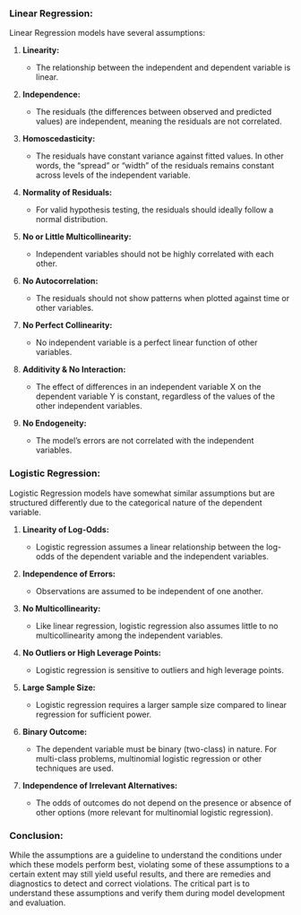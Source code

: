 ### Linear Regression:

Linear Regression models have several assumptions:

1. **Linearity:**

   - The relationship between the independent and dependent variable is linear.

2. **Independence:**

   - The residuals (the differences between observed and predicted values) are independent, meaning the residuals are not correlated.

3. **Homoscedasticity:**

   - The residuals have constant variance against fitted values. In other words, the “spread” or “width” of the residuals remains constant across levels of the independent variable.

4. **Normality of Residuals:**

   - For valid hypothesis testing, the residuals should ideally follow a normal distribution.

5. **No or Little Multicollinearity:**

   - Independent variables should not be highly correlated with each other.

6. **No Autocorrelation:**

   - The residuals should not show patterns when plotted against time or other variables.

7. **No Perfect Collinearity:**

   - No independent variable is a perfect linear function of other variables.

8. **Additivity & No Interaction:**

   - The effect of differences in an independent variable X on the dependent variable Y is constant, regardless of the values of the other independent variables.

9. **No Endogeneity:**
   - The model’s errors are not correlated with the independent variables.

### Logistic Regression:

Logistic Regression models have somewhat similar assumptions but are structured differently due to the categorical nature of the dependent variable.

1. **Linearity of Log-Odds:**

   - Logistic regression assumes a linear relationship between the log-odds of the dependent variable and the independent variables.

2. **Independence of Errors:**

   - Observations are assumed to be independent of one another.

3. **No Multicollinearity:**

   - Like linear regression, logistic regression also assumes little to no multicollinearity among the independent variables.

4. **No Outliers or High Leverage Points:**

   - Logistic regression is sensitive to outliers and high leverage points.

5. **Large Sample Size:**

   - Logistic regression requires a larger sample size compared to linear regression for sufficient power.

6. **Binary Outcome:**

   - The dependent variable must be binary (two-class) in nature. For multi-class problems, multinomial logistic regression or other techniques are used.

7. **Independence of Irrelevant Alternatives:**
   - The odds of outcomes do not depend on the presence or absence of other options (more relevant for multinomial logistic regression).

### Conclusion:

While the assumptions are a guideline to understand the conditions under which these models perform best, violating some of these assumptions to a certain extent may still yield useful results, and there are remedies and diagnostics to detect and correct violations. The critical part is to understand these assumptions and verify them during model development and evaluation.
